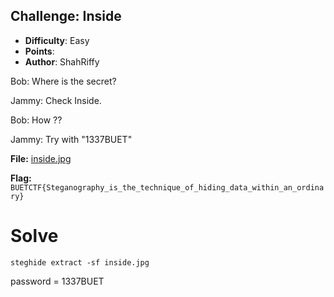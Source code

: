 
## Challenge: Inside
- **Difficulty**: Easy
- **Points**:
- **Author**: ShahRiffy

Bob: Where is the secret?

Jammy: Check Inside.

Bob: How ??

Jammy: Try with "1337BUET"

**File:** [inside.jpg](https://github.com/buetsec/buet-ctf-2024-preliminary/main/crypto/One%20line%20crypto/oneliner.py)

**Flag:** `BUETCTF{Steganography_is_the_technique_of_hiding_data_within_an_ordinary}`


# Solve


`steghide extract -sf inside.jpg`

password = 1337BUET